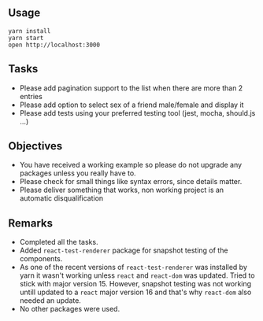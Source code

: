 ## Usage

```
yarn install
yarn start
open http://localhost:3000
```

## Tasks

- Please add pagination support to the list when there are more than 2 entries
- Please add option to select sex of a friend male/female and display it
- Please add tests using your preferred testing tool (jest, mocha, should.js ...)

## Objectives

- You have received a working example so please do not upgrade any packages unless you really have to.
- Please check for small things like syntax errors, since details matter.
- Please deliver something that works, non working project is an automatic disqualification

## Remarks
- Completed all the tasks.
- Added `react-test-renderer` package for snapshot testing of the components.
- As one of the recent versions of `react-test-renderer` was installed by yarn it wasn't working
  unless `react` and `react-dom` was updated. Tried to stick with major version 15. However, snapshot
  testing was not working untill updated to a `react` major version 16 and that's why `react-dom` also
  needed an update.
- No other packages were used.